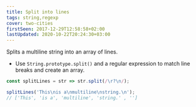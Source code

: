 ```yaml
---
title: Split into lines
tags: string,regexp
cover: two-cities
firstSeen: 2017-12-29T12:58:58+02:00
lastUpdated: 2020-10-22T20:24:30+03:00
---
```


Splits a multiline string into an array of lines.

- Use `String.prototype.split()` and a regular expression to match line breaks and create an array.

```js
const splitLines = str => str.split(/\r?\n/);
```

```js
splitLines('This\nis a\nmultiline\nstring.\n');
// ['This', 'is a', 'multiline', 'string.' , '']
```

